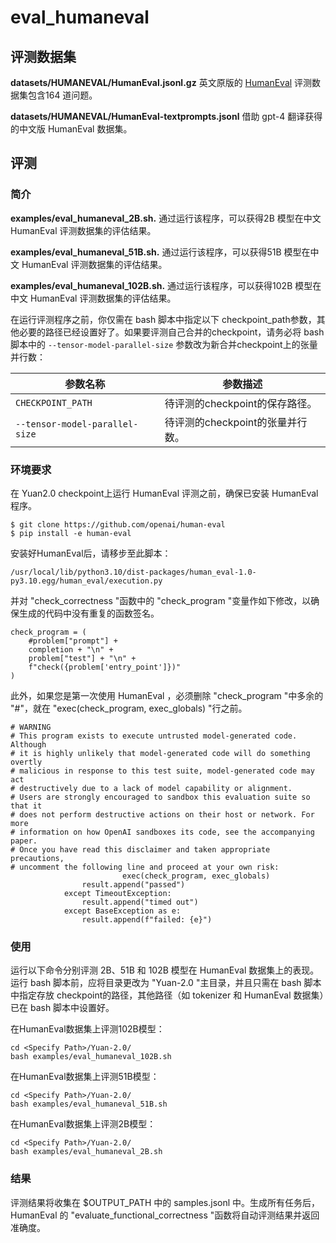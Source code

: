 # eval\_humaneval

## 评测数据集

**datasets/HUMANEVAL/HumanEval.jsonl.gz** 英文原版的 [HumanEval](https://github.com/openai/human-eval "HumanEval") 评测数据集包含164 道问题。

**datasets/HUMANEVAL/HumanEval-textprompts.jsonl** 借助 gpt-4 翻译获得的中文版 HumanEval 数据集。

## 评测

### 简介

**examples/eval\_humaneval\_2B.sh.** 通过运行该程序，可以获得2B 模型在中文 HumanEval 评测数据集的评估结果。

**examples/eval\_humaneval\_51B.sh.** 通过运行该程序，可以获得51B 模型在中文 HumanEval 评测数据集的评估结果。

**examples/eval\_humaneval\_102B.sh.** 通过运行该程序，可以获得102B 模型在中文 HumanEval 评测数据集的评估结果。

在运行评测程序之前，你仅需在 bash 脚本中指定以下 checkpoint\_path参数，其他必要的路径已经设置好了。如果要评测自己合并的checkpoint，请务必将 bash 脚本中的 `--tensor-model-parallel-size` 参数改为新合并checkpoint上的张量并行数：

| 参数名称                           | 参数描述                  |
| ------------------------------ | --------------------- |
| `CHECKPOINT_PATH`              | 待评测的checkpoint的保存路径。  |
| `--tensor-model-parallel-size` | 待评测的checkpoint的张量并行数。 |

### 环境要求

在 Yuan2.0 checkpoint上运行 HumanEval 评测之前，确保已安装 HumanEval 程序。

```text
$ git clone https://github.com/openai/human-eval
$ pip install -e human-eval
```

安装好HumanEval后，请移步至此脚本：

```text
/usr/local/lib/python3.10/dist-packages/human_eval-1.0-py3.10.egg/human_eval/execution.py
```

并对 "check\_correctness "函数中的 "check\_program "变量作如下修改，以确保生成的代码中没有重复的函数签名。

```text
check_program = (
    #problem["prompt"] +
    completion + "\n" +
    problem["test"] + "\n" +
    f"check({problem['entry_point']})"
)

```

此外，如果您是第一次使用 HumanEval ，必须删除 "check\_program "中多余的 "#"，就在 "exec(check\_program, exec\_globals) "行之前。

```text
# WARNING
# This program exists to execute untrusted model-generated code. Although
# it is highly unlikely that model-generated code will do something overtly
# malicious in response to this test suite, model-generated code may act
# destructively due to a lack of model capability or alignment.
# Users are strongly encouraged to sandbox this evaluation suite so that it
# does not perform destructive actions on their host or network. For more
# information on how OpenAI sandboxes its code, see the accompanying paper.
# Once you have read this disclaimer and taken appropriate precautions,
# uncomment the following line and proceed at your own risk:
                         exec(check_program, exec_globals)
                result.append("passed")
            except TimeoutException:
                result.append("timed out")
            except BaseException as e:
                result.append(f"failed: {e}")

```



### 使用

运行以下命令分别评测 2B、51B 和 102B 模型在 HumanEval 数据集上的表现。运行 bash 脚本前，应将目录更改为 "Yuan-2.0 "主目录，并且只需在 bash 脚本中指定存放 checkpoint的路径，其他路径（如 tokenizer 和 HumanEval 数据集）已在 bash 脚本中设置好。



在HumanEval数据集上评测102B模型：

```text
cd <Specify Path>/Yuan-2.0/
bash examples/eval_humaneval_102B.sh
```

在HumanEval数据集上评测51B模型：

```text
cd <Specify Path>/Yuan-2.0/
bash examples/eval_humaneval_51B.sh
```

在HumanEval数据集上评测2B模型：

```text
cd <Specify Path>/Yuan-2.0/
bash examples/eval_humaneval_2B.sh
```

### 结果

评测结果将收集在 \$OUTPUT\_PATH 中的 samples.jsonl 中。生成所有任务后，HumanEval 的 "evaluate\_functional\_correctness "函数将自动评测结果并返回准确度。

